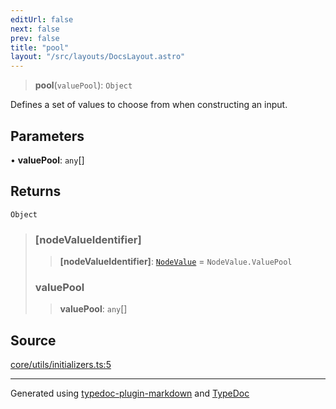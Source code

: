 ```yaml
---
editUrl: false
next: false
prev: false
title: "pool"
layout: "/src/layouts/DocsLayout.astro"
---
```


> **pool**(`valuePool`): `Object`

Defines a set of values to choose from when constructing an input.

## Parameters

• **valuePool**: `any`[]

## Returns

`Object`

> ### [nodeValueIdentifier]
>
> > **[nodeValueIdentifier]**: [`NodeValue`](/api/enumerations/nodevalue/) = `NodeValue.ValuePool`
>
> ### valuePool
>
> > **valuePool**: `any`[]
>

## Source

[core/utils/initializers.ts:5](https://github.com/edwinlzs/chainflow/blob/902c18e/src/core/utils/initializers.ts#L5)

***

Generated using [typedoc-plugin-markdown](https://www.npmjs.com/package/typedoc-plugin-markdown) and [TypeDoc](https://typedoc.org/)
